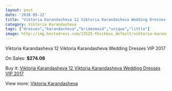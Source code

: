 ```yaml
---
layout: post
date: '2018-05-22'
title: "Viktoria Karandasheva 12 Viktoria Karandasheva Wedding Dresses VIP 2017"
category: Viktoria Karandasheva
tags: ["dresses","karandasheva","bridesmaid","unique","little"]
image: http://img.hectodress.com/23525-thickbox_default/viktoria-karandasheva-12-viktoria-karandasheva-wedding-dresses-vip-2013.jpg
---
```

Viktoria Karandasheva 12 Viktoria Karandasheva Wedding Dresses VIP 2017

On Sales: **$274.08**
<a href="https://www.hectodress.com/viktoria-karandasheva/10877-viktoria-karandasheva-12-viktoria-karandasheva-wedding-dresses-vip-2013.html"><amp-img layout="responsive" width="600" height="600" src="//img.hectodress.com/23525-thickbox_default/viktoria-karandasheva-12-viktoria-karandasheva-wedding-dresses-vip-2013.jpg" alt="Viktoria Karandasheva 12 Viktoria Karandasheva Wedding Dresses VIP 2017 0" /></a>
<a href="https://www.hectodress.com/viktoria-karandasheva/10877-viktoria-karandasheva-12-viktoria-karandasheva-wedding-dresses-vip-2013.html"><amp-img layout="responsive" width="600" height="600" src="//img.hectodress.com/23526-thickbox_default/viktoria-karandasheva-12-viktoria-karandasheva-wedding-dresses-vip-2013.jpg" alt="Viktoria Karandasheva 12 Viktoria Karandasheva Wedding Dresses VIP 2017 1" /></a>

Buy it: [Viktoria Karandasheva 12 Viktoria Karandasheva Wedding Dresses VIP 2017](https://www.hectodress.com/viktoria-karandasheva/10877-viktoria-karandasheva-12-viktoria-karandasheva-wedding-dresses-vip-2013.html "Viktoria Karandasheva 12 Viktoria Karandasheva Wedding Dresses VIP 2017")

View more: [Viktoria Karandasheva](https://www.hectodress.com/174-viktoria-karandasheva "Viktoria Karandasheva")